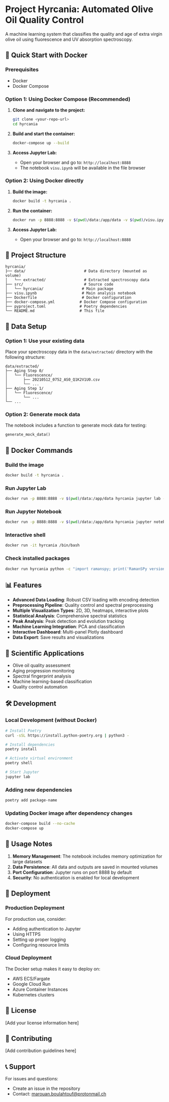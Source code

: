 # Project Hyrcania: Automated Olive Oil Quality Control

A machine learning system that classifies the quality and age of extra virgin olive oil using fluorescence and UV absorption spectroscopy.

## 🚀 Quick Start with Docker

### Prerequisites
- Docker
- Docker Compose

### Option 1: Using Docker Compose (Recommended)

1. **Clone and navigate to the project:**
   ```bash
   git clone <your-repo-url>
   cd hyrcania
   ```

2. **Build and start the container:**
   ```bash
   docker-compose up --build
   ```

3. **Access Jupyter Lab:**
   - Open your browser and go to: `http://localhost:8888`
   - The notebook `visu.ipynb` will be available in the file browser

### Option 2: Using Docker directly

1. **Build the image:**
   ```bash
   docker build -t hyrcania .
   ```

2. **Run the container:**
   ```bash
   docker run -p 8888:8888 -v $(pwd)/data:/app/data -v $(pwd)/visu.ipynb:/app/visu.ipynb -v $(pwd)/output:/app/output hyrcania jupyter lab --ip=0.0.0.0 --port=8888 --no-browser --allow-root --NotebookApp.token='' --NotebookApp.password=''
   ```

3. **Access Jupyter Lab:**
   - Open your browser and go to: `http://localhost:8888`

## 📁 Project Structure

```
hyrcania/
├── data/                          # Data directory (mounted as volume)
│   └── extracted/                 # Extracted spectroscopy data
├── src/                           # Source code
│   └── hyrcania/                 # Main package
├── visu.ipynb                    # Main analysis notebook
├── Dockerfile                    # Docker configuration
├── docker-compose.yml           # Docker Compose configuration
├── pyproject.toml               # Poetry dependencies
└── README.md                    # This file
```

## 🔧 Data Setup

### Option 1: Use your existing data
Place your spectroscopy data in the `data/extracted/` directory with the following structure:
```
data/extracted/
├── Aging Step 0/
│   └── Fluorescence/
│       ├── 20210512_0752_AS0_Q1K2V1U0.csv
│       └── ...
├── Aging Step 1/
│   └── Fluorescence/
│       └── ...
└── ...
```

### Option 2: Generate mock data
The notebook includes a function to generate mock data for testing:
```python
generate_mock_data()
```

## 🐳 Docker Commands

### Build the image
```bash
docker build -t hyrcania .
```

### Run Jupyter Lab
```bash
docker run -p 8888:8888 -v $(pwd)/data:/app/data hyrcania jupyter lab --ip=0.0.0.0 --port=8888 --no-browser --allow-root
```

### Run Jupyter Notebook
```bash
docker run -p 8888:8888 -v $(pwd)/data:/app/data hyrcania jupyter notebook --ip=0.0.0.0 --port=8888 --no-browser --allow-root
```

### Interactive shell
```bash
docker run -it hyrcania /bin/bash
```

### Check installed packages
```bash
docker run hyrcania python -c "import ramanspy; print('RamanSPy version:', ramanspy.__version__)"
```

## 📊 Features

- **Advanced Data Loading**: Robust CSV loading with encoding detection
- **Preprocessing Pipeline**: Quality control and spectral preprocessing
- **Multiple Visualization Types**: 2D, 3D, heatmaps, interactive plots
- **Statistical Analysis**: Comprehensive spectral statistics
- **Peak Analysis**: Peak detection and evolution tracking
- **Machine Learning Integration**: PCA and classification
- **Interactive Dashboard**: Multi-panel Plotly dashboard
- **Data Export**: Save results and visualizations

## 🔬 Scientific Applications

- Olive oil quality assessment
- Aging progression monitoring
- Spectral fingerprint analysis
- Machine learning-based classification
- Quality control automation

## 🛠️ Development

### Local Development (without Docker)
```bash
# Install Poetry
curl -sSL https://install.python-poetry.org | python3 -

# Install dependencies
poetry install

# Activate virtual environment
poetry shell

# Start Jupyter
jupyter lab
```

### Adding new dependencies
```bash
poetry add package-name
```

### Updating Docker image after dependency changes
```bash
docker-compose build --no-cache
docker-compose up
```

## 📝 Usage Notes

1. **Memory Management**: The notebook includes memory optimization for large datasets
2. **Data Persistence**: All data and outputs are saved in mounted volumes
3. **Port Configuration**: Jupyter runs on port 8888 by default
4. **Security**: No authentication is enabled for local development

## 🚀 Deployment

### Production Deployment
For production use, consider:
- Adding authentication to Jupyter
- Using HTTPS
- Setting up proper logging
- Configuring resource limits

### Cloud Deployment
The Docker setup makes it easy to deploy on:
- AWS ECS/Fargate
- Google Cloud Run
- Azure Container Instances
- Kubernetes clusters

## 📄 License

[Add your license information here]

## 👥 Contributing

[Add contribution guidelines here]

## 📞 Support

For issues and questions:
- Create an issue in the repository
- Contact: marouan.boulahtouf@protonmail.ch
